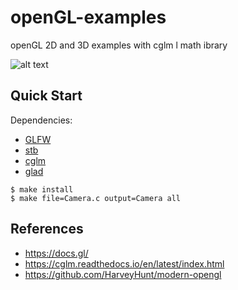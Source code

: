 # openGL-examples
openGL 2D and 3D examples with cglm l math ibrary 


![alt text](https://thumbs.gfycat.com/DefenselessDampArawana-mobile.mp4"example")


## Quick Start

Dependencies:
- [GLFW](https://www.glfw.org/)
- [stb](https://github.com/nothings/stb)
- [cglm](https://www.glfw.org/)
- [glad](https://glad.dav1d.de/)



```console
$ make install
$ make file=Camera.c output=Camera all
```

## References

- https://docs.gl/
- https://cglm.readthedocs.io/en/latest/index.html
- https://github.com/HarveyHunt/modern-opengl
